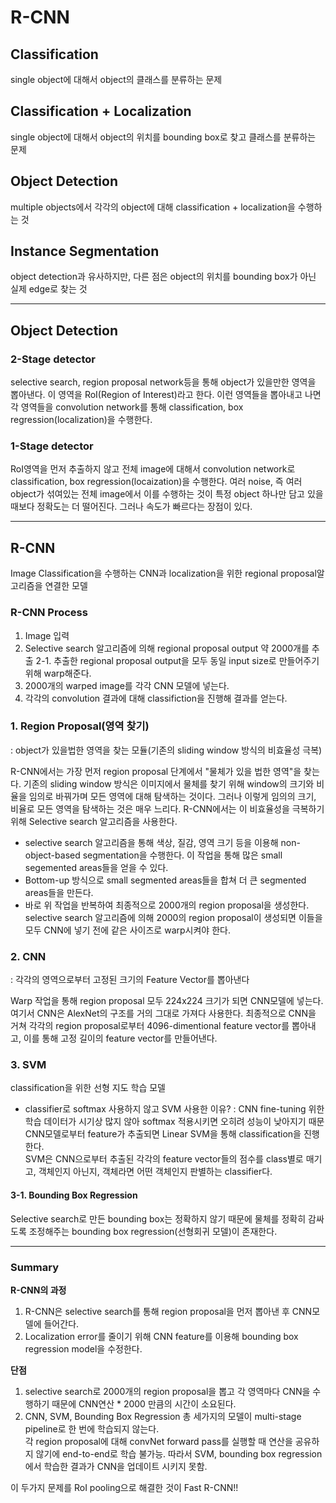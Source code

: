 # **R-CNN**

## Classification
single object에 대해서 object의 클래스를 분류하는 문제


## Classification + Localization
single object에 대해서 object의 위치를 bounding box로 찾고 클래스를 분류하는 문제


## Object Detection
multiple objects에서 각각의 object에 대해 classification + localization을 수행하는 것


## Instance Segmentation
object detection과 유사하지만, 다른 점은 object의 위치를 bounding box가 아닌 실제 edge로 찾는 것

---
## Object Detection

### 2-Stage detector
selective search, region proposal network등을 통해 object가 있을만한 영역을 뽑아낸다. 이 영역을 RoI(Region of Interest)라고 한다. 이런 영역들을 뽑아내고 나면 각 영역들을 convolution network를 통해 classification, box regression(localization)을 수행한다.


### 1-Stage detector
RoI영역을 먼저 추출하지 않고 전체 image에 대해서 convolution network로 classification, box regression(locaization)을 수행한다. 여러 noise, 즉 여러 object가 섞여있는 전체 image에서 이를 수행하는 것이 특정 object 하나만 담고 있을 때보다 정확도는 더 떨어진다. 그러나 속도가 빠르다는 장점이 있다.


---
## R-CNN
Image Classification을 수행하는 CNN과 localization을 위한 regional proposal알고리즘을 연결한 모델

### R-CNN Process
1. Image 입력
2. Selective search 알고리즘에 의해 regional proposal output 약 2000개를 추출
    2-1. 추출한 regional proposal output을 모두 동일 input size로 만들어주기 위해 warp해준다.
3. 2000개의 warped image를 각각 CNN 모델에 넣는다.
4. 각각의 convolution 결과에 대해 classifiction을 진행해 결과를 얻는다.


### 1. Region Proposal(영역 찾기)
: object가 있을법한 영역을 찾는 모듈(기존의 sliding window 방식의 비효율성 극복)

R-CNN에서는 가장 먼저 region proposal 단계에서 "물체가 있을 법한 영역"을 찾는다. 기존의 sliding window 방식은 이미지에서 물체를 찾기 위해 window의 크기와 비율을 임의로 바꿔가며 모든 영역에 대해 탐색하는 것이다. 그러나 이렇게 임의의 크기, 비율로 모든 영역을 탐색하는 것은 매우 느리다. R-CNN에서는 이 비효율성을 극복하기 위해 Selective search 알고리즘을 사용한다.  
- selective search 알고리즘을 통해 색상, 질감, 영역 크기 등을 이용해 non-object-based segmentation을 수행한다. 이 작업을 통해 많은 small segemented areas들을 얻을 수 있다.  
- Bottom-up 방식으로 small segmented areas들을 합쳐 더 큰 segmented areas들을 만든다.  
- 바로 위 작업을 반복하여 최종적으로 2000개의 region proposal을 생성한다.  
selective search 알고리즘에 의해 2000의 region proposal이 생성되면 이들을 모두 CNN에 넣기 전에 같은 사이즈로 warp시켜야 한다.

### 2. CNN
: 각각의 영역으로부터 고정된 크기의 Feature Vector를 뽑아낸다  

Warp 작업을 통해 region proposal 모두 224x224 크기가 되면 CNN모델에 넣는다. 여기서 CNN은 AlexNet의 구조를 거의 그대로 가져다 사용한다. 최종적으로 CNN을 거쳐 각각의 region proposal로부터 4096-dimentional feature vector를 뽑아내고, 이를 통해 고정 길이의 feature vector를 만들어낸다.

### 3. SVM
classification을 위한 선형 지도 학습 모델
- classifier로 softmax 사용하지 않고 SVM 사용한 이유? : CNN fine-tuning 위한 학습 데이터가 시기상 많지 않아 softmax 적용시키면 오히려 성능이 낮아지기 때문  
CNN모델로부터 feature가 추출되면 Linear SVM을 통해 classification을 진행한다.  
SVM은 CNN으로부터 추출된 각각의 feature vector들의 점수를 class별로 매기고, 객체인지 아닌지, 객체라면 어떤 객체인지 판별하는 classifier다.


#### 3-1. Bounding Box Regression
Selective search로 만든 bounding box는 정확하지 않기 때문에 물체를 정확히 감싸도록 조정해주는 bounding box regression(선형회귀 모델)이 존재한다.

---
### Summary
**R-CNN의 과정**
1. R-CNN은 selective search를 통해 region proposal을 먼저 뽑아낸 후 CNN모델에 들어간다.
2. Localization error를 줄이기 위해 CNN feature를 이용해 bounding box regression model을 수정한다.

**단점**
1. selective search로 2000개의 region proposal을 뽑고 각 영역마다 CNN을 수행하기 때문에 CNN연산 * 2000 만큼의 시간이 소요된다.
2. CNN, SVM, Bounding Box Regression 총 세가지의 모델이 multi-stage pipeline로 한 번에 학습되지 않는다.  
각 region proposal에 대해 convNet forward pass를 실행할 때 연산을 공유하지 않기에 end-to-end로 학습 불가능. 따라서 SVM, bounding box regression에서 학습한 결과가 CNN을 업데이트 시키지 못함.


이 두가지 문제를 RoI pooling으로 해결한 것이 Fast R-CNN!!


